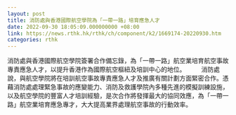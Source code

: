 ```yaml
---
layout: post
title: 消防處與香港國際航空學院為「一帶一路」培育應急人才
date: 2022-09-30 18:05:09.000000000 +08:00
link: https://news.rthk.hk/rthk/ch/component/k2/1669174-20220930.htm
categories: rthk
---
```


消防處與香港國際航空學院簽署合作備忘錄，為「一帶一路」航空業培育航空事故專責應急人才，以提升香港作為國際航空樞紐及培訓中心的地位。
　　 
消防處說，與航空學院將在培訓航空事故專責應急人才及推廣有關計劃方面緊密合作。憑藉消防處處理緊急事故的應變能力、消防及救護學院內多種先進的模擬訓練設施，以及航空學院的豐富人才培訓經驗，是次合作將發揮最大的協同效應，為「一帶一路」航空業培育應急專才，大大提高業界處理航空事故的行動效率。
